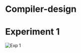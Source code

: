 # Compiler-design
# Experiment 1
![Exp 1](https://user-images.githubusercontent.com/113337062/194855727-86adc394-1ea3-4f85-a19b-5ba2e2d06ec6.png)

